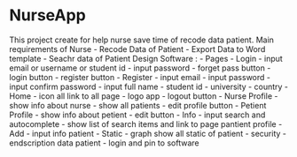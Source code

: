 # NurseApp
This project create for help nurse save time of recode data patient.
Main requirements of Nurse
    - Recode Data of Patient
    - Export Data to Word template
    - Seachr data of Patient
Design Software : 
    - Pages
        - Login
            - input email or username or student id
            - input password
            - forget pass button
            - login button
            - register button
        - Register
            - input email
            - input password
            - input confirm password
            - input full name
            - student id 
            - university
            - country
        - Home
            - icon all link to all page
            - logo app
            - logout button
        - Nurse Profile
            - show info about nurse
            - show all patients
            - edit profile button
        - Petient Profile
            - show info about petient
            - edit button
        - Info
            - input search and autocomplete
            - show list of search items and link to page pantient profile 
        - Add
            - input info patient
        - Static
            - graph show all static of patient
    - security
        - endscription data patient
        - login and pin to software